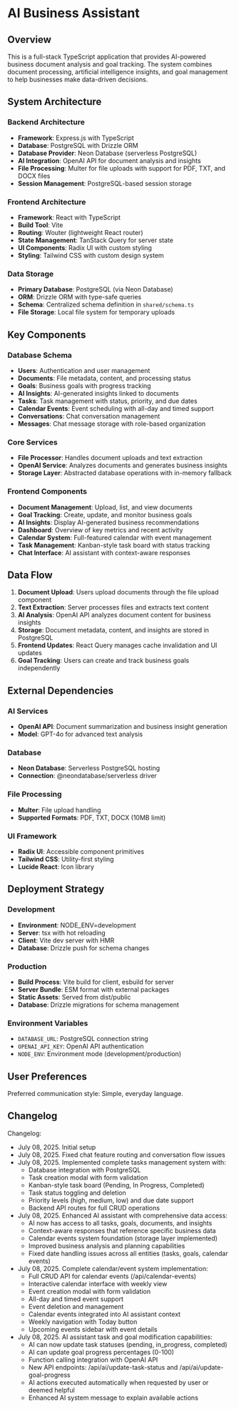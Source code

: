# AI Business Assistant

## Overview

This is a full-stack TypeScript application that provides AI-powered business document analysis and goal tracking. The system combines document processing, artificial intelligence insights, and goal management to help businesses make data-driven decisions.

## System Architecture

### Backend Architecture
- **Framework**: Express.js with TypeScript
- **Database**: PostgreSQL with Drizzle ORM
- **Database Provider**: Neon Database (serverless PostgreSQL)
- **AI Integration**: OpenAI API for document analysis and insights
- **File Processing**: Multer for file uploads with support for PDF, TXT, and DOCX files
- **Session Management**: PostgreSQL-based session storage

### Frontend Architecture
- **Framework**: React with TypeScript
- **Build Tool**: Vite
- **Routing**: Wouter (lightweight React router)
- **State Management**: TanStack Query for server state
- **UI Components**: Radix UI with custom styling
- **Styling**: Tailwind CSS with custom design system

### Data Storage
- **Primary Database**: PostgreSQL (via Neon Database)
- **ORM**: Drizzle ORM with type-safe queries
- **Schema**: Centralized schema definition in `shared/schema.ts`
- **File Storage**: Local file system for temporary uploads

## Key Components

### Database Schema
- **Users**: Authentication and user management
- **Documents**: File metadata, content, and processing status
- **Goals**: Business goals with progress tracking
- **AI Insights**: AI-generated insights linked to documents
- **Tasks**: Task management with status, priority, and due dates
- **Calendar Events**: Event scheduling with all-day and timed support
- **Conversations**: Chat conversation management
- **Messages**: Chat message storage with role-based organization

### Core Services
- **File Processor**: Handles document uploads and text extraction
- **OpenAI Service**: Analyzes documents and generates business insights
- **Storage Layer**: Abstracted database operations with in-memory fallback

### Frontend Components
- **Document Management**: Upload, list, and view documents
- **Goal Tracking**: Create, update, and monitor business goals
- **AI Insights**: Display AI-generated business recommendations
- **Dashboard**: Overview of key metrics and recent activity
- **Calendar System**: Full-featured calendar with event management
- **Task Management**: Kanban-style task board with status tracking
- **Chat Interface**: AI assistant with context-aware responses

## Data Flow

1. **Document Upload**: Users upload documents through the file upload component
2. **Text Extraction**: Server processes files and extracts text content
3. **AI Analysis**: OpenAI API analyzes document content for business insights
4. **Storage**: Document metadata, content, and insights are stored in PostgreSQL
5. **Frontend Updates**: React Query manages cache invalidation and UI updates
6. **Goal Tracking**: Users can create and track business goals independently

## External Dependencies

### AI Services
- **OpenAI API**: Document summarization and business insight generation
- **Model**: GPT-4o for advanced text analysis

### Database
- **Neon Database**: Serverless PostgreSQL hosting
- **Connection**: @neondatabase/serverless driver

### File Processing
- **Multer**: File upload handling
- **Supported Formats**: PDF, TXT, DOCX (10MB limit)

### UI Framework
- **Radix UI**: Accessible component primitives
- **Tailwind CSS**: Utility-first styling
- **Lucide React**: Icon library

## Deployment Strategy

### Development
- **Environment**: NODE_ENV=development
- **Server**: tsx with hot reloading
- **Client**: Vite dev server with HMR
- **Database**: Drizzle push for schema changes

### Production
- **Build Process**: Vite build for client, esbuild for server
- **Server Bundle**: ESM format with external packages
- **Static Assets**: Served from dist/public
- **Database**: Drizzle migrations for schema management

### Environment Variables
- `DATABASE_URL`: PostgreSQL connection string
- `OPENAI_API_KEY`: OpenAI API authentication
- `NODE_ENV`: Environment mode (development/production)

## User Preferences

Preferred communication style: Simple, everyday language.

## Changelog

Changelog:
- July 08, 2025. Initial setup
- July 08, 2025. Fixed chat feature routing and conversation flow issues
- July 08, 2025. Implemented complete tasks management system with:
  - Database integration with PostgreSQL
  - Task creation modal with form validation
  - Kanban-style task board (Pending, In Progress, Completed)
  - Task status toggling and deletion
  - Priority levels (high, medium, low) and due date support
  - Backend API routes for full CRUD operations
- July 08, 2025. Enhanced AI assistant with comprehensive data access:
  - AI now has access to all tasks, goals, documents, and insights
  - Context-aware responses that reference specific business data
  - Calendar events system foundation (storage layer implemented)
  - Improved business analysis and planning capabilities
  - Fixed date handling issues across all entities (tasks, goals, calendar events)
- July 08, 2025. Complete calendar/event system implementation:
  - Full CRUD API for calendar events (/api/calendar-events)
  - Interactive calendar interface with weekly view
  - Event creation modal with form validation
  - All-day and timed event support
  - Event deletion and management
  - Calendar events integrated into AI assistant context
  - Weekly navigation with Today button
  - Upcoming events sidebar with event details
- July 08, 2025. AI assistant task and goal modification capabilities:
  - AI can now update task statuses (pending, in_progress, completed)
  - AI can update goal progress percentages (0-100)
  - Function calling integration with OpenAI API
  - New API endpoints: /api/ai/update-task-status and /api/ai/update-goal-progress
  - AI actions executed automatically when requested by user or deemed helpful
  - Enhanced AI system message to explain available actions